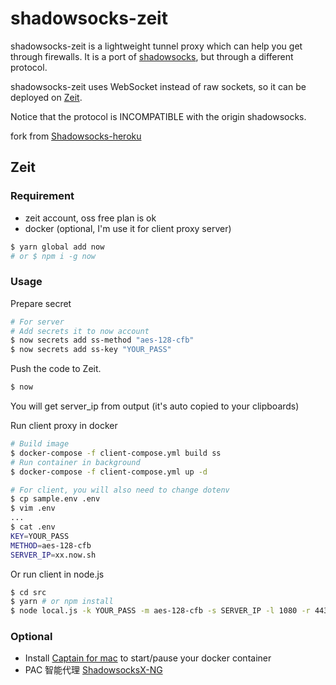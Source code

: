 shadowsocks-zeit
==================

shadowsocks-zeit is a lightweight tunnel proxy which can help you get through firewalls. It is a port of [shadowsocks](https://github.com/clowwindy/shadowsocks), but through a different protocol.

shadowsocks-zeit uses WebSocket instead of raw sockets, so it can be deployed on [Zeit](https://zeit.co).

Notice that the protocol is INCOMPATIBLE with the origin shadowsocks.

fork from [Shadowsocks-heroku](https://github.com/mrluanma/shadowsocks-heroku)

Zeit
------

### Requirement

- zeit account, oss free plan is ok
- docker (optional, I'm use it for client proxy server)

```bash
$ yarn global add now
# or $ npm i -g now
```

### Usage

Prepare secret

```bash
# For server
# Add secrets it to now account
$ now secrets add ss-method "aes-128-cfb"
$ now secrets add ss-key "YOUR_PASS"
```

Push the code to Zeit.

```bash
$ now
```

You will get server\_ip from output (it's auto copied to your clipboards)


Run client proxy in docker

```bash
# Build image
$ docker-compose -f client-compose.yml build ss
# Run container in background
$ docker-compose -f client-compose.yml up -d

# For client, you will also need to change dotenv
$ cp sample.env .env
$ vim .env
...
$ cat .env
KEY=YOUR_PASS
METHOD=aes-128-cfb
SERVER_IP=xx.now.sh
```

Or run client in node.js
```bash
$ cd src
$ yarn # or npm install
$ node local.js -k YOUR_PASS -m aes-128-cfb -s SERVER_IP -l 1080 -r 443
```


### Optional

- Install [Captain for mac](https://getcaptain.co) to start/pause your
docker container
- PAC 智能代理 [ShadowsocksX-NG](https://github.com/shadowsocks/ShadowsocksX-NG)

